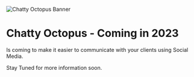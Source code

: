 ![Chatty Octopus Banner](https://chattyoctopus.com/images/octopusbanner.jpg)

# Chatty Octopus - Coming in 2023

Is coming to make it easier to communicate with your clients using Social Media.
  
Stay Tuned for more information soon.

